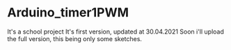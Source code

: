 # Arduino_timer1PWM
It's a school project
It's first version, updated at 30.04.2021
Soon i'll upload the full version, this being only some sketches.
